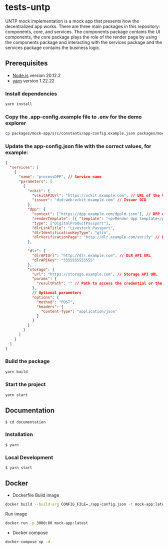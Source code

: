 # tests-untp

UNTP mock implementation is a mock app that presents how the decentralized app works. There are three main packages in this repository: components, core, and services. The components package contains the UI components, the core package plays the role of the render page by using the components package and interacting with the services package and the services package contains the business logic.

## Prerequisites

- [Node.js](https://nodejs.org/en/) version 20.12.2
- [yarn](https://yarnpkg.com/) version 1.22.22

### Install dependencies

```bash
yarn install
```

### Copy the .app-config.example file to .env for the demo explorer

```bash
cp packages/mock-app/src/constants/app-config.example.json packages/mock-app/src/constants/app-config.json
```

### Update the app-config.json file with the correct values, for example:

```json
{
  "services": [
    {
      "name": "processDPP", // Service name
      "parameters": [
        {
          "vckit": {
            "vckitAPIUrl": "https://vckit.example.com", // URL of the VC API
            "issuer": "did:web:vckit.example.com" // Issuer DID
          },
          "dpp": {
            "context": ["https://dpp.example.com/dppld.json"], // DPP context, please refer to the DPP documentation, if it is not provided, the error message will be displayed
            "renderTemplate": [{ "template": "<p>Render dpp template</p>", "@type": "WebRenderingTemplate2022" }],
            "type": ["DigitalProductPassport"],
            "dlrLinkTitle": "Livestock Passport",
            "dlrIdentificationKeyType": "gtin",
            "dlrVerificationPage": "http://dlr.example.com/verify" // DLR verification page
          },

          "dlr": {
            "dlrAPIUrl": "http://dlr.example.com", // DLR API URL
            "dlrAPIKey": "5555555555555"
          },
          "storage": {
            "url": "https://storage.example.com", // Storage API URL
            "params": {
              "resultPath": "" // Path to access the credential or the link to the credential within the API response
            },
            // Optional parameters
            "options": {
              "method": "POST",
              "headers": {
                "Content-Type": "application/json"
              }
            }
          }
        }
      ]
    }
  ]
}
```

### Build the package

```bash
yarn build
```

### Start the project

```bash
yarn start
```

## Documentation

```
$ cd documentation
```

### Installation

```
$ yarn
```

### Local Development

```
$ yarn start
```

## Docker

- Dockerfile
  Build image

```bash
docker build --build-arg CONFIG_FILE=./app-config.json -t mock-app:latest .
```

Run image

```bash
docker run -p 3000:80 mock-app:latest
```

- Docker compose

```bash
docker-compose up -d
```

